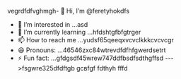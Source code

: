 vegrdfdfvghmgh- 👋 Hi, I’m @feretyhokdfs
- 👀 I’m interested in ...asd
- 🌱 I’m currently learning ...hfdshtgfbfgtrger
- 📫 How to reach me ...yudsf65qeeqxvcvclkkkcvcvcgr
- 😄 Pronouns: ...46546zxc84wtrevdfdfhfgwerdsetrt
- ⚡ Fun fact: ...gfdgsdf45wrew747ddfbsdfsdthgffsd
--->fsgwre325dfdftgb
gcвfgf
fdthyh
fffd
